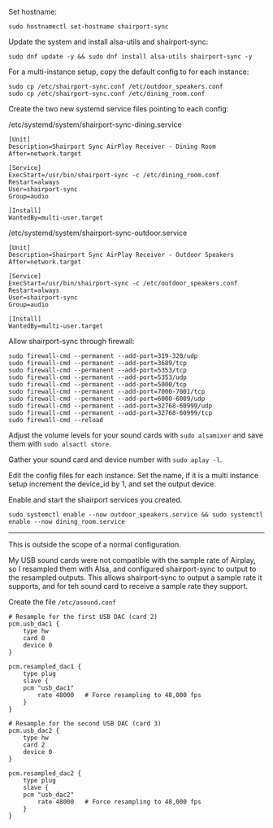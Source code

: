 Set hostname:
```
sudo hostnamectl set-hostname shairport-sync
```

Update the system and install alsa-utils and shairport-sync:
```
sudo dnf update -y && sudo dnf install alsa-utils shairport-sync -y
```

For a multi-instance setup, copy the default config to for each instance:
```
sudo cp /etc/shairport-sync.conf /etc/outdoor_speakers.conf
sudo cp /etc/shairport-sync.conf /etc/dining_room.conf
```

Create the two new systemd service files pointing to each config:

/etc/systemd/system/shairport-sync-dining.service
```
[Unit]
Description=Shairport Sync AirPlay Receiver - Dining Room
After=network.target

[Service]
ExecStart=/usr/bin/shairport-sync -c /etc/dining_room.conf
Restart=always
User=shairport-sync
Group=audio

[Install]
WantedBy=multi-user.target
```
/etc/systemd/system/shairport-sync-outdoor.service
```
[Unit]
Description=Shairport Sync AirPlay Receiver - Outdoor Speakers
After=network.target

[Service]
ExecStart=/usr/bin/shairport-sync -c /etc/outdoor_speakers.conf
Restart=always
User=shairport-sync
Group=audio

[Install]
WantedBy=multi-user.target
```

Allow shairport-sync through firewall:
```
sudo firewall-cmd --permanent --add-port=319-320/udp
sudo firewall-cmd --permanent --add-port=3689/tcp
sudo firewall-cmd --permanent --add-port=5353/tcp
sudo firewall-cmd --permanent --add-port=5353/udp
sudo firewall-cmd --permanent --add-port=5000/tcp
sudo firewall-cmd --permanent --add-port=7000-7001/tcp
sudo firewall-cmd --permanent --add-port=6000-6009/udp
sudo firewall-cmd --permanent --add-port=32768-60999/udp
sudo firewall-cmd --permanent --add-port=32768-60999/tcp
sudo firewall-cmd --reload
```

Adjust the volume levels for your sound cards with `sudo alsamixer` and save them with `sudo alsactl store`.

Gather your sound card and device number with `sudo aplay -l`.

Edit the config files for each instance. Set the name, if it is a multi instance setup increment the device_id by 1, and set the output device.

Enable and start the shairport services you created.
```
sudo systemctl enable --now outdoor_speakers.service && sudo systemctl enable --now dining_room.service
```

---

This is outside the scope of a normal configuration.

My USB sound cards were not compatible with the sample rate of Airplay, so I resampled them with Alsa, and configured shairport-sync to output to the resampled outputs. This allows shairport-sync to output a sample rate it supports, and for teh sound card to receive a sample rate they support.

Create the file `/etc/asound.conf`
```
# Resample for the first USB DAC (card 2)
pcm.usb_dac1 {
    type hw
    card 0
    device 0
}

pcm.resampled_dac1 {
    type plug
    slave {
	pcm "usb_dac1"
        rate 48000	 # Force resampling to 48,000 fps
    }
}

# Resample for the second USB DAC (card 3)
pcm.usb_dac2 {
    type hw
    card 2
    device 0
}

pcm.resampled_dac2 {
    type plug
    slave {
	pcm "usb_dac2"
        rate 48000	 # Force resampling to 48,000 fps
    }
}
```